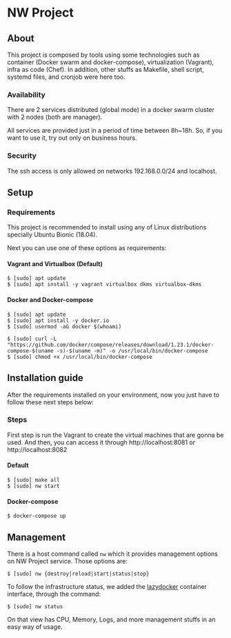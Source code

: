 NW Project
===
## About

This project is composed by tools using some technologies such as container (Docker swarm and docker-compose), virtualization (Vagrant), infra as code (Chef). In addition, other stuffs as Makefile, shell script, systemd files, and cronjob were here too.

### Availability

There are 2 services distributed (global mode) in a docker swarm cluster with 2 nodes (both are manager).

All services are provided just in a period of time between 8h~18h. So, if you want to use it, try out only on business hours.

### Security

The ssh access is only allowed on networks 192.168.0.0/24 and localhost.

## Setup

### Requirements

This project is recommended to install using any of Linux distributions specially Ubuntu Bionic (18.04).

Next you can use one of these options as requirements:

#### Vagrant and Virtualbox (Default)

```shell
$ [sudo] apt update
$ [sudo] apt install -y vagrant virtualbox dkms virtualbox-dkms
```

#### Docker and Docker-compose

```shell
$ [sudo] apt update
$ [sudo] apt install -y docker.io
$ [sudo] usermod -aG docker $(whoami)
```

```shell
$ [sudo] curl -L "https://github.com/docker/compose/releases/download/1.23.1/docker-compose-$(uname -s)-$(uname -m)" -o /usr/local/bin/docker-compose
$ [sudo] chmod +x /usr/local/bin/docker-compose
```

## Installation guide

After the requirements installed on your environment, now you just have to follow these next steps below:

### Steps

First step is run the Vagrant to create the virtual machines that are gonna be used.
And then, you can access it through http://localhost:8081 or http://localhost:8082

#### Default

```shell
$ [sudo] make all
$ [sudo] nw start
```

#### Docker-compose

```shell
$ docker-compose up
```

## Management

There is a host command called `nw` which it provides management options on NW Project service. Those options are:

```shell
$ [sudo] nw {destroy|reload|start|status|stop}
```

To follow the infrastructure status, we added the [lazydocker](https://github.com/jesseduffield/lazydocker) container interface, through the command:

```shell
$ [sudo] nw status
```

On that view has CPU, Memory, Logs, and more management stuffs in an easy way of usage.
